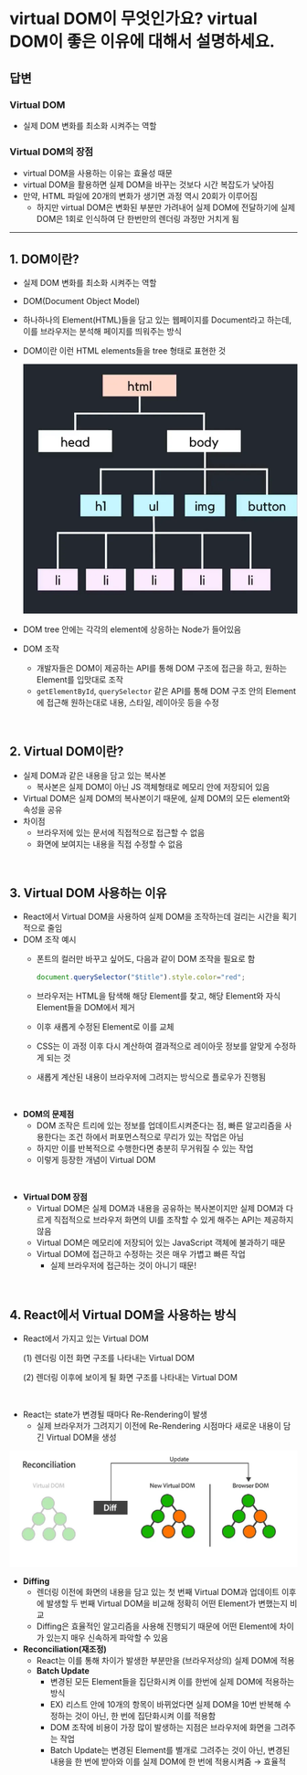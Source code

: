 # virtual DOM이 무엇인가요? virtual DOM이 좋은 이유에 대해서 설명하세요.

## 답변

### Virtual DOM
- 실제 DOM 변화를 최소화 시켜주는 역할

### Virtual DOM의 장점
- virtual DOM을 사용하는 이유는 효율성 때문
- virtual DOM을 활용하면 실제 DOM을 바꾸는 것보다 시간 복잡도가 낮아짐
- 만약, HTML 파일에 20개의 변화가 생기면 과정 역시 20회가 이루어짐
    - 하지만 virtual DOM은 변화된 부분만 가려내어 실제 DOM에 전달하기에 실제 DOM은 1회로 인식하여 단 한번만의 렌더링 과정만 거치게 됨

---

## 1. DOM이란?
- 실제 DOM 변화를 최소화 시켜주는 역할
- DOM(Document Object Model)
- 하나하나의 Element(HTML)들을 담고 있는 웹페이지를 Document라고 하는데, 이를 브라우저는 분석해 페이지를 띄워주는 방식
- DOM이란 이런 HTML elements들을 tree 형태로 표현한 것
    
    ![DOM](./image/dom.png)
    
- DOM tree 안에는 각각의 element에 상응하는 Node가 들어있음
- DOM 조작
    - 개발자들은 DOM이 제공하는 API를 통해 DOM 구조에 접근을 하고, 원하는 Element를 입맛대로 조작
    - `getElementById`, `querySelector` 같은 API를 통해 DOM 구조 안의 Element에 접근해 원하는대로 내용, 스타일, 레이아웃 등을 수정

<br>

## 2. Virtual DOM이란?

- 실제 DOM과 같은 내용을 담고 있는 복사본
    - 복사본은 실제 DOM이 아닌 JS 객체형태로 메모리 안에 저장되어 있음
- Virtual DOM은 실제 DOM의 복사본이기 때문에, 실제 DOM의 모든 element와 속성을 공유
- 차이점
    - 브라우저에 있는 문서에 직접적으로 접근할 수 없음
    - 화면에 보여지는 내용을 직접 수정할 수 없음

<br>

## 3. Virtual DOM 사용하는 이유

- React에서 Virtual DOM을 사용하여 실제 DOM을 조작하는데 걸리는 시간을 획기적으로 줄임
- DOM 조작 예시
    - 폰트의 컬러만 바꾸고 싶어도, 다음과 같이 DOM 조작을 필요로 함
        
        ```javascript
        document.querySelector("$title").style.color="red";
        ```
        
    - 브라우저는 HTML을 탐색해 해당 Element를 찾고, 해당 Element와 자식 Element들을 DOM에서 제거
    - 이후 새롭게 수정된 Element로 이를 교체
    - CSS는 이 과정 이후 다시 계산하여 결과적으로 레이아웃 정보를 알맞게 수정하게 되는 것
    - 새롭게 계산된 내용이 브라우저에 그려지는 방식으로 플로우가 진행됨

<br>

- **DOM의 문제점**
    - DOM 조작은 트리에 있는 정보를 업데이트시켜준다는 점, 빠른 알고리즘을 사용한다는 조건 하에서 퍼포먼스적으로 무리가 있는 작업은 아님
    - 하지만 이를 반복적으로 수행한다면 충분히 무거워질 수 있는 작업
    - 이렇게 등장한 개념이 Virtual DOM

<br>

- **Virtual DOM 장점**
    - Virtual DOM은 실제 DOM과 내용을 공유하는 복사본이지만 실제 DOM과 다르게 직접적으로 브라우저 화면의 UI를 조작할 수 있게 해주는 API는 제공하지 않음
    - Virtual DOM은 메모리에 저장되어 있는 JavaScript 객체에 불과하기 때문
    - Virtual DOM에 접근하고 수정하는 것은 매우 가볍고 빠른 작업
        - 실제 브라우저에 접근하는 것이 아니기 때문!

<br>

## 4. React에서 Virtual DOM을 사용하는 방식

- React에서 가지고 있는 Virtual DOM
    
    (1) 렌더링 이전 화면 구조를 나타내는 Virtual DOM
    
    (2) 렌더링 이후에 보이게 될 화면 구조를 나타내는 Virtual DOM
    
<br>

- React는 state가 변경될 때마다 Re-Rendering이 발생
    - 실제 브라우저가 그려지기 이전에 Re-Rendering 시점마다 새로운 내용이 담긴 Virtual DOM을 생성

![react_virtual_dom](./image/react_virtual_dom.png)

- **Diffing**
    - 렌더링 이전에 화면의 내용을 담고 있는 첫 번째 Virtual DOM과 업데이트 이후에 발생할 두 번째 Virtual DOM을 비교해 정확히 어떤 Element가 변했는지 비교
    - Diffing은 효율적인 알고리즘을 사용해 진행되기 때문에 어떤 Element에 차이가 있는지 매우 신속하게 파악할 수 있음
- **Reconciliation(재조정)**
    - React는 이를 통해 차이가 발생한 부분만을 (브라우저상의) 실제 DOM에 적용
    - **Batch Update**
        - 변경된 모든 Element들을 집단화시켜 이를 한번에 실제 DOM에 적용하는 방식
        - EX) 리스트 안에 10개의 항목이 바뀌었다면 실제 DOM을 10번 반복해 수정하는 것이 아닌, 한 번에 집단화시켜 이를 적용함
        - DOM 조작에 비용이 가장 많이 발생하는 지점은 브라우저에 화면을 그려주는 작업
        - Batch Update는 변경된 Element를 별개로 그려주는 것이 아닌, 변경된 내용을 한 번에 받아와 이를 실제 DOM에 한 번에 적용시켜줌 → 효율적